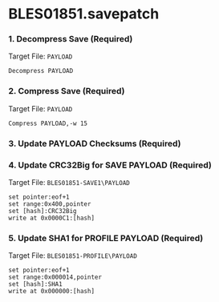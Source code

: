 # BLES01851.savepatch

### 1. Decompress Save (Required)

Target File: `PAYLOAD`

```
Decompress PAYLOAD
```

### 2. Compress Save (Required)

Target File: `PAYLOAD`

```
Compress PAYLOAD,-w 15
```

### 3.  Update PAYLOAD Checksums  (Required)
### 4. Update CRC32Big for SAVE PAYLOAD (Required)

Target File: `BLES01851-SAVE1\PAYLOAD`

```
set pointer:eof+1
set range:0x400,pointer
set [hash]:CRC32Big
write at 0x0000C1:[hash]
```

### 5. Update SHA1 for PROFILE PAYLOAD (Required)

Target File: `BLES01851-PROFILE\PAYLOAD`

```
set pointer:eof+1
set range:0x000014,pointer
set [hash]:SHA1
write at 0x000000:[hash]
```

